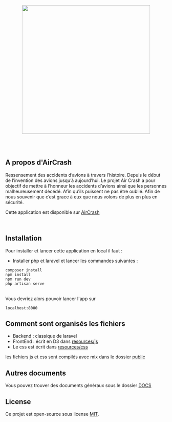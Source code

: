 <p align="center"><img src="https://aircrash.bidule.fun/img/logo_aricrach_menu_black_v2.svg" width="400"></p>

<br>
<br>

## A propos d'AirCrash

Ressensement des accidents d’avions à travers l’histoire. Depuis le début de l’invention des avions jusqu’à aujourd’hui. Le projet Air Crash a pour objectif de mettre à l’honneur les accidents d’avions ainsi que les personnes malheureusement décédé. Afin qu’ils puissent ne pas être oublié. Afin de nous souvenir que c’est grace à eux que nous volons de plus en plus en sécurité.

Cette application est disponible sur [AirCrash](https://aircrash.bidule.fun) 

<br>

## Installation

Pour installer et lancer cette application en local il faut :
- Installer php et laravel
et lancer les commandes suivantes :

```composer install```
<br>
```npm install```
<br>
```npm run dev```
<br>
```php artisan serve```

<br>
Vous devriez alors pouvoir lancer l'app sur 

```localhost:8000```


## Comment sont organisés les fichiers

- Backend : classique de laravel
- FrontEnd : écrit en D3 dans [resources/js](resources/js/)
- Le css est écrit dans [resources/css](resources/css/)

les fichiers js et css sont compilés avec mix dans le dossier [public](public)

## Autres documents
Vous pouvez trouver des documents généraux sous le dossier [DOCS](DOCS)

## License

Ce projet est open-source sous license [MIT](https://opensource.org/licenses/MIT).
